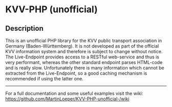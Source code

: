 <h1>KVV-PHP (unofficial)</h1>

<h2>Description</h2>

This is an unofficial PHP library for the KVV public transport association in Germany (Baden-Württemberg).
It is not developed as part of the official KVV information system and therefore is subject to change without notice.
The Live-Endpoint provides access to a RESTful web-service and thus is very performant, whereas the other standard endpoint parses HTML-code and is really slow. Unfortunately there is many information which cannot be extracted from the Live-Endpoint, so a good caching mechanism is recommended if using the latter one.
<br/><hr>
For a full documentation and some useful examples visit the wiki: https://github.com/MartinLoeper/KVV-PHP-unofficial-/wiki
